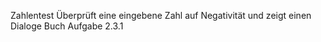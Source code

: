 Zahlentest
Überprüft eine eingebene Zahl auf Negativität und zeigt einen Dialoge
Buch Aufgabe 2.3.1

